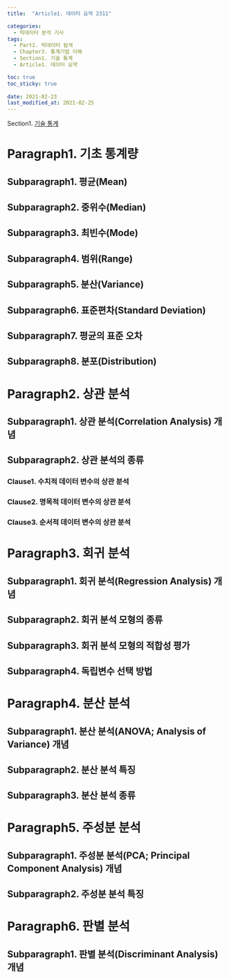 ```yaml
---
title:  "Article1. 데이터 요약 2311"

categories:
  - 빅데이터 분석 기사
tags: 
  - Part2. 빅데이터 탐색
  - Chapter3. 통계기법 이해
  - Section1. 기술 통계
  - Article1. 데이터 요약

toc: true
toc_sticky: true
 
date: 2021-02-23
last_modified_at: 2021-02-25
---
```


Section1. [기술 통계]()

# Paragraph1.  기초 통계량

## Subparagraph1. 평균(Mean)

## Subparagraph2. 중위수(Median)

## Subparagraph3. 최빈수(Mode)

## Subparagraph4. 범위(Range)

## Subparagraph5. 분산(Variance)

## Subparagraph6. 표준편차(Standard Deviation)

## Subparagraph7. 평균의 표준 오차

## Subparagraph8. 분포(Distribution)

# Paragraph2. 상관 분석

## Subparagraph1. 상관 분석(Correlation Analysis) 개념

## Subparagraph2. 상관 분석의 종류

### Clause1. 수치적 데이터 변수의 상관 분석

### Clause2. 명목적 데이터 변수의 상관 분석

### Clause3. 순서적 데이터 변수의 상관 분석

# Paragraph3. 회귀 분석

## Subparagraph1. 회귀 분석(Regression Analysis) 개념

## Subparagraph2. 회귀 분석 모형의 종류

## Subparagraph3. 회귀 분석 모형의 적합성 평가

## Subparagraph4. 독립변수 선택 방법

# Paragraph4. 분산 분석

## Subparagraph1. 분산 분석(ANOVA; Analysis of Variance) 개념

## Subparagraph2. 분산 분석 특징

## Subparagraph3. 분산 분석 종류

# Paragraph5. 주성분 분석

## Subparagraph1. 주성분 분석(PCA; Principal Component Analysis) 개념

## Subparagraph2. 주성분 분석 특징

# Paragraph6. 판별 분석

## Subparagraph1. 판별 분석(Discriminant Analysis) 개념